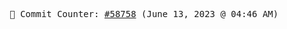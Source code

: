 <p align="center">
    <samp>
        📮 Commit Counter: <a href="https://github.com/Javascript-void0/Javascript-void0/commits/main">#58758</a> (June 13, 2023 @ 04:46 AM)
    </samp>
</p>